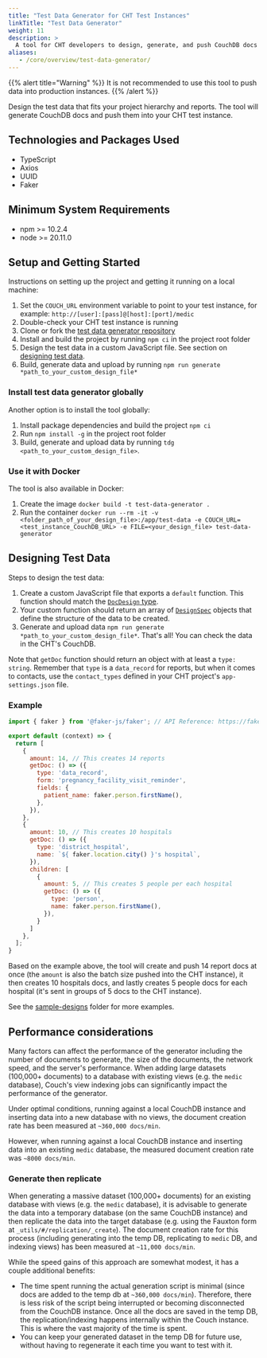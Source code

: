 ```yaml
---
title: "Test Data Generator for CHT Test Instances"
linkTitle: "Test Data Generator"
weight: 11
description: >
  A tool for CHT developers to design, generate, and push CouchDB docs tailored to project hierarchies and reports
aliases:
   - /core/overview/test-data-generator/
---
```


{{% alert title="Warning" %}} 
It is not recommended to use this tool to push data into production instances.
{{% /alert %}}

Design the test data that fits your project hierarchy and reports. The tool will generate CouchDB docs and push them into your CHT test instance.

## Technologies and Packages Used

- TypeScript
- Axios
- UUID
- Faker

## Minimum System Requirements 

- npm >= 10.2.4
- node >= 20.11.0

## Setup and Getting Started

Instructions on setting up the project and getting it running on a local machine:

1. Set the `COUCH_URL` environment variable to point to your test instance, for example: `http://[user]:[pass]@[host]:[port]/medic`
1. Double-check your CHT test instance is running
1. Clone or fork the [test data generator repository](https://github.com/medic/test-data-generator)
1. Install and build the project by running `npm ci` in the project root folder
1. Design the test data in a custom JavaScript file. See section on [designing test data](#designing-test-data).
1. Build, generate data and upload by running `npm run generate *path_to_your_custom_design_file*`

### Install test data generator globally
Another option is to install the tool globally:
1. Install package dependencies and build the project `npm ci`
1. Run `npm install -g` in the project root folder
1. Build, generate and upload data by running `tdg <path_to_your_custom_design_file>`.

### Use it with Docker
The tool is also available in Docker:
1. Create the image `docker build -t test-data-generator .`
1. Run the container `docker run --rm -it -v <folder_path_of_your_design_file>:/app/test-data -e COUCH_URL=<test_instance_CouchDB_URL> -e FILE=<your_design_file> test-data-generator`

## Designing Test Data

Steps to design the test data:

1. Create a custom JavaScript file that exports a `default` function. This function should match the [`DocDesign` type](https://github.com/medic/test-data-generator/blob/main/src/doc-design.ts).
2. Your custom function should return an array of [`DesignSpec`](https://github.com/medic/test-data-generator/blob/main/src/doc-design.ts) objects that define the structure of the data to be created.
3. Generate and upload data `npm run generate *path_to_your_custom_design_file*`. That's all! You can check the data in the CHT's CouchDB.

Note that `getDoc` function should return an object with at least a `type: string`. Remember that `type` is a `data_record` for reports, but when it comes to contacts, use the `contact_types` defined in your CHT project's `app-settings.json` file. 

### Example
```js
import { faker } from '@faker-js/faker'; // API Reference: https://fakerjs.dev/api

export default (context) => {
  return [
    {
      amount: 14, // This creates 14 reports
      getDoc: () => ({
        type: 'data_record',
        form: 'pregnancy_facility_visit_reminder',
        fields: {
          patient_name: faker.person.firstName(),
        },
      }),
    },
    {
      amount: 10, // This creates 10 hospitals
      getDoc: () => ({
        type: 'district_hospital',
        name: `${ faker.location.city() }'s hospital`,
      }),
      children: [
        {
          amount: 5, // This creates 5 people per each hospital
          getDoc: () => ({
            type: 'person',
            name: faker.person.firstName(),
          }),
        }
      ]
    },
  ];
}
```

Based on the example above, the tool will create and push 14 report docs at once (the `amount` is also the batch size pushed into the CHT instance), it then creates 10 hospitals docs, and lastly creates 5 people docs for each hospital (it's sent in groups of 5 docs to the CHT instance).

See the [sample-designs](https://github.com/medic/test-data-generator/tree/main/sample-designs) folder for more examples.

## Performance considerations

Many factors can affect the performance of the generator including the number of documents to generate, the size of the documents, the network speed, and the server's performance. When adding large datasets (100,000+ documents) to a database with existing views (e.g. the `medic` database), Couch's view indexing jobs can significantly impact the performance of the generator.

Under optimal conditions, running against a local CouchDB instance and inserting data into a new database with no views, the document creation rate has been measured at `~360,000 docs/min`.  

However, when running against a local CouchDB instance and inserting data into an existing `medic` database, the measured document creation rate was `~8000 docs/min`.

### Generate then replicate

When generating a massive dataset (100,000+ documents) for an existing database with views (e.g. the `medic` database), it is advisable to generate the data into a temporary database (on the same CouchDB instance) and then replicate the data into the target database (e.g. using the Fauxton form at `_utils/#/replication/_create`). The document creation rate for this process (including generating into the temp DB, replicating to `medic` DB, and indexing views) has been measured at `~11,000 docs/min`.

While the speed gains of this approach are somewhat modest, it has a couple additional benefits:

- The time spent running the actual generation script is minimal (since docs are added to the temp db at `~360,000 docs/min`). Therefore, there is less risk of the script being interrupted or becoming disconnected from the CouchDB instance. 
Once all the docs are saved in the temp DB, the replication/indexing happens internally within the Couch instance. This is where the vast majority of the time is spent.
- You can keep your generated dataset in the temp DB for future use, without having to regenerate it each time you want to test with it.
